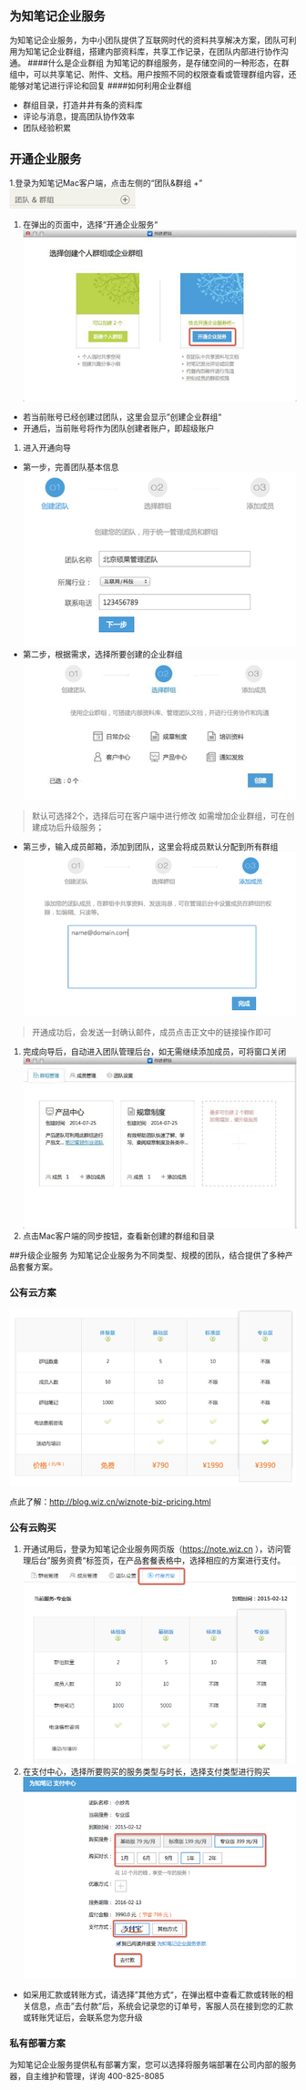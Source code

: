 ## 为知笔记企业服务
为知笔记企业服务，为中小团队提供了互联网时代的资料共享解决方案，团队可利用为知笔记企业群组，搭建内部资料库，共享工作记录，在团队内部进行协作沟通。
####什么是企业群组
为知笔记的群组服务，是存储空间的一种形态，在群组中，可以共享笔记、附件、文档。用户按照不同的权限查看或管理群组内容，还能够对笔记进行评论和回复
####如何利用企业群组
 * 群组目录，打造井井有条的资料库
 * 评论与消息，提高团队协作效率
 * 团队经验积累

## 开通企业服务
1.登录为知笔记Mac客户端，点击左侧的“团队&群组 +”
![创建](img\createteam-plus.png)

1. 在弹出的页面中，选择“开通企业服务“
![选择](img\createteam-choose.png)
 * 若当前账号已经创建过团队，这里会显示”创建企业群组“
 * 开通后，当前账号将作为团队创建者账户，即超级账户

1. 进入开通向导
 * 第一步，完善团队基本信息
![向导](img\createteam-step1.png)
 * 第二步，根据需求，选择所要创建的企业群组
![向导](img\createteam-step2.png)
  > 默认可选择2个，选择后可在客户端中进行修改
  > 如需增加企业群组，可在创建成功后升级服务；

 * 第三步，输入成员邮箱，添加到团队，这里会将成员默认分配到所有群组
![向导](img\createteam-step3.png)
  > 开通成功后，会发送一封确认邮件，成员点击正文中的链接操作即可
1. 完成向导后，自动进入团队管理后台，如无需继续添加成员，可将窗口关闭
![管理后台](img\createteam-admin.png)
1. 点击Mac客户端的同步按钮，查看新创建的群组和目录

##升级企业服务
为知笔记企业服务为不同类型、规模的团队，结合提供了多种产品套餐方案。
### 公有云方案
![价格](img\createteam-pricing.png)

点此了解：http://blog.wiz.cn/wiznote-biz-pricing.html

### 公有云购买

1. 开通试用后，登录为知笔记企业服务网页版（https://note.wiz.cn ），访问管理后台”服务资费“标签页，在产品套餐表格中，选择相应的方案进行支付。
![支付](img\createteam-pay.png)
1. 在支付中心，选择所要购买的服务类型与时长，选择支付类型进行购买
![支付中心](img\createteam-paycenter.png)
 * 如采用汇款或转账方式，请选择”其他方式“，在弹出框中查看汇款或转账的相关信息，点击”去付款”后，系统会记录您的订单号，客服人员在接到您的汇款或转账凭证后，会联系您为您升级

### 私有部署方案

为知笔记企业服务提供私有部署方案，您可以选择将服务端部署在公司内部的服务器，自主维护和管理，详询 400-825-8085
